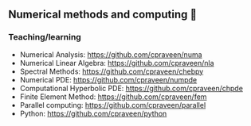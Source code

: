 ## Numerical methods and computing 👋

### Teaching/learning

* Numerical Analysis: https://github.com/cpraveen/numa
* Numerical Linear Algebra: https://github.com/cpraveen/nla
* Spectral Methods: https://github.com/cpraveen/chebpy
* Numerical PDE: https://github.com/cpraveen/numpde
* Computational Hyperbolic PDE: https://github.com/cpraveen/chpde
* Finite Element Method: https://github.com/cpraveen/fem
* Parallel computing: https://github.com/cpraveen/parallel
* Python: https://github.com/cpraveen/python

<!--
<p align='center'><img src="https://github-readme-stats-git-masterrstaa-rickstaa.vercel.app/api/top-langs/?username=cpraveen&amp;layout=donut&amp;langs_count=10&theme=transparent" alt="Language Stats"></p>
-->

<!--
**cpraveen/cpraveen** is a ✨ _special_ ✨ repository because its `README.md` (this file) appears on your GitHub profile.

Here are some ideas to get you started:

- 🔭 I’m currently working on ...
- 🌱 I’m currently learning ...
- 👯 I’m looking to collaborate on ...
- 🤔 I’m looking for help with ...
- 💬 Ask me about ...
- 📫 How to reach me: ...
- 😄 Pronouns: ...
- ⚡ Fun fact: ...
-->
